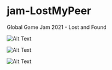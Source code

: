 # jam-LostMyPeer
Global Game Jam 2021 - Lost and Found

![Alt Text](https://img.itch.zone/aW1hZ2UvOTAzMjgxLzUxMDcwMzMuZ2lm/347x500/jtDm%2FF.gif)

![Alt Text](https://img.itch.zone/aW1hZ2UvOTAzMjgxLzUxMDA5NzMucG5n/347x500/U%2FhpqW.png)

![Alt Text](https://img.itch.zone/aW1hZ2UvOTAzMjgxLzUxMDY2MTgucG5n/347x500/OQ%2F8jL.png)
